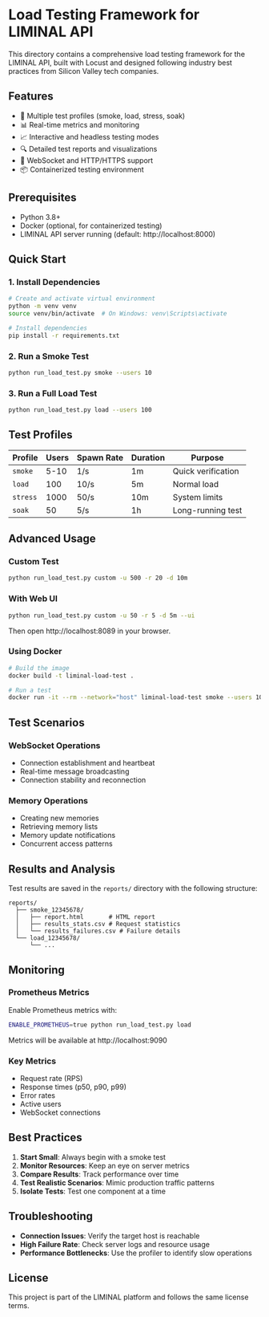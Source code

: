 # Load Testing Framework for LIMINAL API

This directory contains a comprehensive load testing framework for the LIMINAL API, built with Locust and designed following industry best practices from Silicon Valley tech companies.

## Features

- 🚀 Multiple test profiles (smoke, load, stress, soak)
- 📊 Real-time metrics and monitoring
- 📈 Interactive and headless testing modes
- 🔍 Detailed test reports and visualizations
- 🔄 WebSocket and HTTP/HTTPS support
- 📦 Containerized testing environment

## Prerequisites

- Python 3.8+
- Docker (optional, for containerized testing)
- LIMINAL API server running (default: http://localhost:8000)

## Quick Start

### 1. Install Dependencies

```bash
# Create and activate virtual environment
python -m venv venv
source venv/bin/activate  # On Windows: venv\Scripts\activate

# Install dependencies
pip install -r requirements.txt
```

### 2. Run a Smoke Test

```bash
python run_load_test.py smoke --users 10
```

### 3. Run a Full Load Test

```bash
python run_load_test.py load --users 100
```

## Test Profiles

| Profile | Users | Spawn Rate | Duration | Purpose |
|---------|-------|------------|----------|----------|
| `smoke` | 5-10  | 1/s        | 1m       | Quick verification |
| `load`  | 100   | 10/s       | 5m       | Normal load |
| `stress`| 1000  | 50/s       | 10m      | System limits |
| `soak`  | 50    | 5/s        | 1h       | Long-running test |

## Advanced Usage

### Custom Test

```bash
python run_load_test.py custom -u 500 -r 20 -d 10m
```

### With Web UI

```bash
python run_load_test.py custom -u 50 -r 5 -d 5m --ui
```
Then open http://localhost:8089 in your browser.

### Using Docker

```bash
# Build the image
docker build -t liminal-load-test .

# Run a test
docker run -it --rm --network="host" liminal-load-test smoke --users 10
```

## Test Scenarios

### WebSocket Operations
- Connection establishment and heartbeat
- Real-time message broadcasting
- Connection stability and reconnection

### Memory Operations
- Creating new memories
- Retrieving memory lists
- Memory update notifications
- Concurrent access patterns

## Results and Analysis

Test results are saved in the `reports/` directory with the following structure:

```
reports/
  ├── smoke_12345678/
  │   ├── report.html       # HTML report
  │   ├── results_stats.csv # Request statistics
  │   └── results_failures.csv # Failure details
  └── load_12345678/
      └── ...
```

## Monitoring

### Prometheus Metrics

Enable Prometheus metrics with:
```bash
ENABLE_PROMETHEUS=true python run_load_test.py load
```

Metrics will be available at http://localhost:9090

### Key Metrics
- Request rate (RPS)
- Response times (p50, p90, p99)
- Error rates
- Active users
- WebSocket connections

## Best Practices

1. **Start Small**: Always begin with a smoke test
2. **Monitor Resources**: Keep an eye on server metrics
3. **Compare Results**: Track performance over time
4. **Test Realistic Scenarios**: Mimic production traffic patterns
5. **Isolate Tests**: Test one component at a time

## Troubleshooting

- **Connection Issues**: Verify the target host is reachable
- **High Failure Rate**: Check server logs and resource usage
- **Performance Bottlenecks**: Use the profiler to identify slow operations

## License

This project is part of the LIMINAL platform and follows the same license terms.
